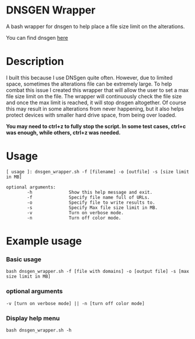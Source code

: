 # DNSGEN Wrapper
A bash wrapper for dnsgen to help place a file size limit on the alterations.

You can find dnsgen [here](https://github.com/ProjectAnte/dnsgen)

# Description
I built this because I use DNSgen quite often. However, due to limited space, sometimes the alterations file can be extremely large. To help combat this issue I created this wrapper that will allow the user to set a max file size limit on the file. The wrapper will continuously check the file size and once the max limit is reached, it will stop dnsgen altogether. Of course this may result in some alterations from never happening, but it also helps protect devices with smaller hard drive space, from being over loaded.

**You may need to ctrl+z to fully stop the script. In some test cases, ctrl+c was enough, while others, ctrl+z was needed.**

# Usage
```
[ usage ]: dnsgen_wrapper.sh -f [filename] -o [outfile] -s [size limit in MB]

optional arguments:
        -h              Show this help message and exit.
        -f              Specify file name full of URLs.
        -o              Specify file to write results to.
        -s              Specify Max file size limit in MB.
        -v              Turn on verbose mode.
        -n              Turn off color mode.
```

# Example usage

### Basic usage
```
bash dnsgen_wrapper.sh -f [file with domains] -o [output file] -s [max size limit in MB]
```

### optional arguments
```
-v [turn on verbose mode] || -n [turn off color mode]
```

### Display help menu
```
bash dnsgen_wrapper.sh -h
```
